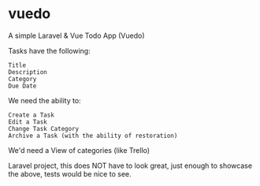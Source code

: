 # vuedo

A simple Laravel & Vue Todo App (Vuedo)

Tasks have the following:

    Title
    Description
    Category
    Due Date

We need the ability to:

    Create a Task
    Edit a Task
    Change Task Category
    Archive a Task (with the ability of restoration)

We'd need a View of categories (like Trello)

Laravel project, this does NOT have to look great, just enough to showcase the above, tests would be nice to see.
